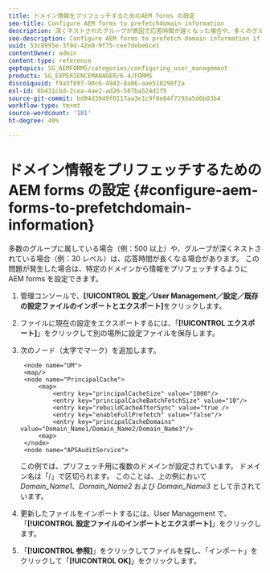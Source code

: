 ```yaml
---
title: ドメイン情報をプリフェッチするためのAEM forms の設定
seo-title: Configure AEM forms to prefetchdomain information
description: 深くネストされたグループが原因で応答時間が遅くなった場合や、多くのグループのメンバーである場合は、AEM forms を設定してドメイン情報をプリフェッチします。
seo-description: Configure AEM forms to prefetch domain information if you experience a slower response time due to deeply nested groups or if you are a member of many groups.
uuid: 53c8995e-3f9d-42e8-9f75-cee7debe6ce1
contentOwner: admin
content-type: reference
geptopics: SG_AEMFORMS/categories/configuring_user_management
products: SG_EXPERIENCEMANAGER/6.4/FORMS
discoiquuid: f9a3f897-90c6-4942-8a86-aae510298f2a
exl-id: 6b431cbd-2cea-4ae2-ad26-587ba524d2f5
source-git-commit: bd94d3949f0117aa3e1c9f0e84f7293a5d6b03b4
workflow-type: tm+mt
source-wordcount: '181'
ht-degree: 40%

---
```


# ドメイン情報をプリフェッチするためのAEM forms の設定 {#configure-aem-forms-to-prefetchdomain-information}

多数のグループに属している場合（例：500 以上）や、グループが深くネストされている場合（例：30 レベル）は、応答時間が長くなる場合があります。 この問題が発生した場合は、特定のドメインから情報をプリフェッチするようにAEM forms を設定できます。

1. 管理コンソールで、**[!UICONTROL 設定／User Management／設定／既存の設定ファイルのインポートとエクスポート]**&#x200B;をクリックします。
1. ファイルに現在の設定をエクスポートするには、「**[!UICONTROL エクスポート]**」をクリックして別の場所に設定ファイルを保存します。
1. 次のノード（太字でマーク）を追加します。

   ```as3
    <node name="UM"> 
    <map/>  
    <node name="PrincipalCache"> 
        <map> 
            <entry key="principalCacheSize" value="1000"/> 
            <entry key="principalCacheBatchFetchSize" value="10"/> 
            <entry key="rebuildCacheAfterSync" value="true /> 
            <entry key="enableFullPrefetch" value="false"/> 
            <entry key="principalCacheDomains" value="Domain_Name1/Domain_Name2/Domain_Name3"/> 
        <map> 
    </node> 
    <node name="APSAuditService">
   ```

   この例では、プリフェッチ用に複数のドメインが設定されています。 ドメイン名は「/」で区切られます。 このことは、上の例において *Domain_Name1*、*Domain_Name2* および *Domain_Name3* として示されています。

1. 更新したファイルをインポートするには、User Management で、「**[!UICONTROL 設定ファイルのインポートとエクスポート]**」をクリックします。
1. 「**[!UICONTROL 参照]**」をクリックしてファイルを探し、「インポート」をクリックして「**[!UICONTROL OK]**」をクリックします。
